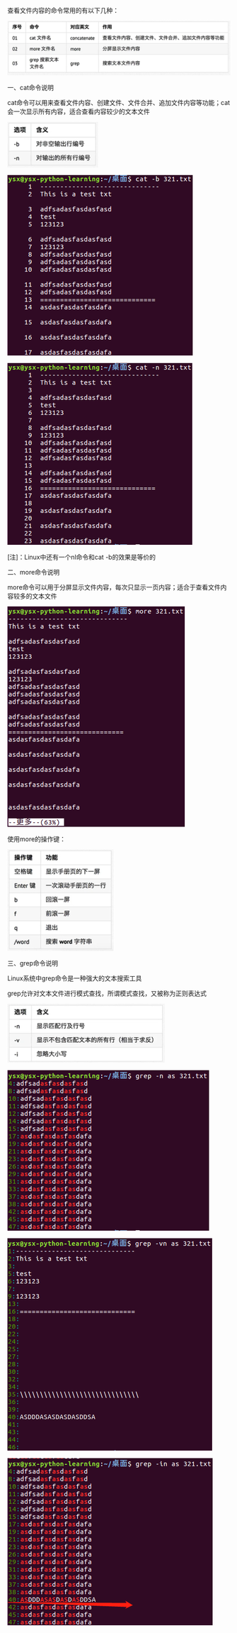 查看文件内容的命令常用的有以下几种：

![查看文件内容常用命令](https://github.com/CrystalMathYao/Basic-Knowledge-Learning/blob/master/Linux入门基础知识/Figure/查看文件内容常用命令.png)

一、cat命令说明

cat命令可以用来查看文件内容、创建文件、文件合并、追加文件内容等功能；cat会一次显示所有内容，适合查看内容较少的文本文件

![cat命令常用选项](https://github.com/CrystalMathYao/Basic-Knowledge-Learning/blob/master/Linux入门基础知识/Figure/cat命令常用选项.png)

![cat命令举例1](https://github.com/CrystalMathYao/Basic-Knowledge-Learning/blob/master/Linux入门基础知识/Figure/cat命令举例1.png)

![cat命令举例2](https://github.com/CrystalMathYao/Basic-Knowledge-Learning/blob/master/Linux入门基础知识/Figure/cat命令举例2.png)

[注]：Linux中还有一个nl命令和cat -b的效果是等价的

二、more命令说明

more命令可以用于分屏显示文件内容，每次只显示一页内容；适合于查看文件内容较多的文本文件

![more命令举例](https://github.com/CrystalMathYao/Basic-Knowledge-Learning/blob/master/Linux入门基础知识/Figure/more命令举例.png)

使用more的操作键：

![more操作键](https://github.com/CrystalMathYao/Basic-Knowledge-Learning/blob/master/Linux入门基础知识/Figure/more操作键.png)

三、grep命令说明

Linux系统中grep命令是一种强大的文本搜索工具

grep允许对文本文件进行模式查找，所谓模式查找，又被称为正则表达式

![grep命令常用选项](https://github.com/CrystalMathYao/Basic-Knowledge-Learning/blob/master/Linux入门基础知识/Figure/grep命令常用选项.png)

![grep命令举例1](https://github.com/CrystalMathYao/Basic-Knowledge-Learning/blob/master/Linux入门基础知识/Figure/grep命令举例1.png)

![grep命令举例2](https://github.com/CrystalMathYao/Basic-Knowledge-Learning/blob/master/Linux入门基础知识/Figure/grep命令举例2.png)

![grep命令举例3](https://github.com/CrystalMathYao/Basic-Knowledge-Learning/blob/master/Linux入门基础知识/Figure/grep命令举例3.png)
